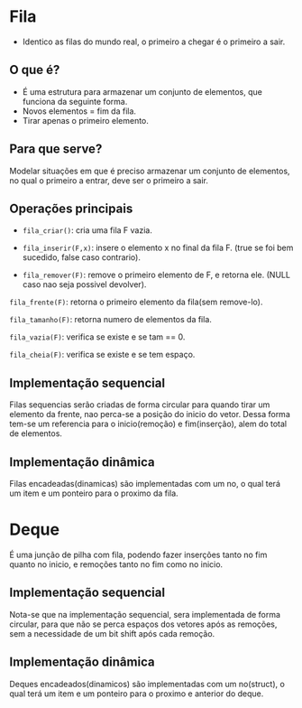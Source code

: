 # Fila
- Identico as filas do mundo real, o primeiro a chegar é o primeiro a sair.

## O que é?
- É uma estrutura para armazenar um conjunto de elementos, que funciona da seguinte forma.
- Novos elementos = fim da fila.
- Tirar apenas o primeiro elemento.

## Para que serve?
Modelar situações em que é preciso armazenar um conjunto de elementos, no qual o primeiro a entrar, deve ser o primeiro a sair.

## Operações principais
- `fila_criar()`: cria uma fila F vazia.

- `fila_inserir(F,x)`: insere o elemento x no final da fila F.
(true se foi bem sucedido, false caso contrario).

- `fila_remover(F)`: remove o primeiro elemento de F, e retorna ele.
(NULL caso nao seja possivel devolver).

`fila_frente(F)`: retorna o primeiro elemento da fila(sem remove-lo).

`fila_tamanho(F)`: retorna numero de elementos da fila.

`fila_vazia(F)`: verifica se existe e se tam == 0.

`fila_cheia(F)`: verifica se existe e se tem espaço.

## Implementação sequencial

Filas sequencias serão criadas de forma circular para quando tirar um elemento da frente, nao perca-se a posição
do inicio do vetor. Dessa forma tem-se um referencia para o inicio(remoção) e fim(inserção), alem do total de elementos.

## Implementação dinâmica

Filas encadeadas(dinamicas) são implementadas com um no, o qual terá um item e um ponteiro para o proximo da fila.

# Deque 
É uma junção de pilha com fila, podendo fazer inserções tanto no fim quanto no inicio, e remoções tanto no fim como no inicio.

## Implementação sequencial

Nota-se que na implementação sequencial, sera implementada de forma circular, para que não se perca espaços dos vetores após as remoções, sem a necessidade de um bit shift após cada remoção.


## Implementação dinâmica

Deques encadeados(dinamicos) são implementadas com um no(struct), o qual terá um item e um ponteiro para o proximo e anterior do deque.
